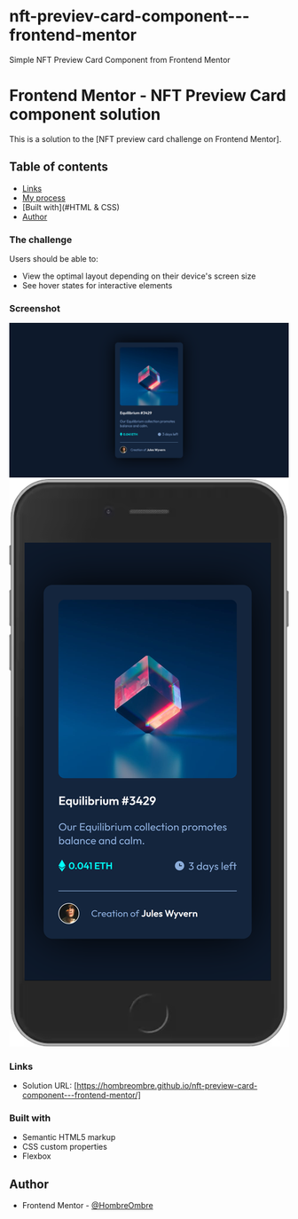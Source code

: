 # nft-previev-card-component---frontend-mentor

Simple NFT Preview Card Component from Frontend Mentor

# Frontend Mentor - NFT Preview Card component solution

This is a solution to the [NFT preview card challenge on Frontend Mentor].

## Table of contents

- [Links](#https://hombreombre.github.io/nft-preview-card-component---frontend-mentor/)
- [My process](#my-process)
- [Built with](#HTML & CSS)
- [Author](#HombreOmbre)

### The challenge

Users should be able to:

- View the optimal layout depending on their device's screen size
- See hover states for interactive elements

### Screenshot

![](./images/nft-preview-card-component-desktop.png)
![](./images/nft-preview-card-component-mobile.png)

### Links

- Solution URL: [https://hombreombre.github.io/nft-preview-card-component---frontend-mentor/]

### Built with

- Semantic HTML5 markup
- CSS custom properties
- Flexbox

## Author

- Frontend Mentor - [@HombreOmbre](https://www.frontendmentor.io/profile/HombreOmbre)
